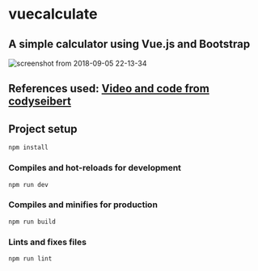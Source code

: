 # vuecalculate
## A simple calculator using Vue.js and Bootstrap
![screenshot from 2018-09-05 22-13-34](https://user-images.githubusercontent.com/32009983/45108019-135f0480-b159-11e8-8c99-24b46972fc55.png)
## References used: <a href="https://youtu.be/m1_ih43p24s"> Video and code from </a> <a href="https://github.com/codyseibert"> codyseibert </a>
## Project setup
```
npm install
```

### Compiles and hot-reloads for development
```
npm run dev
```

### Compiles and minifies for production
```
npm run build
```

### Lints and fixes files
```
npm run lint
```
